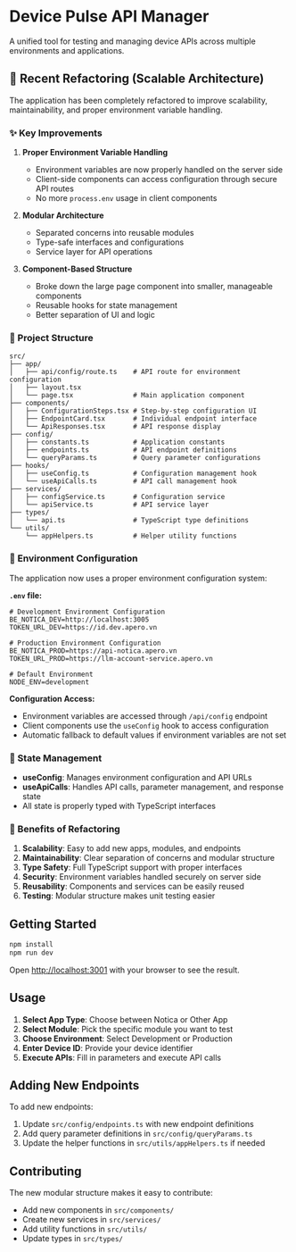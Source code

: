 # Device Pulse API Manager

A unified tool for testing and managing device APIs across multiple environments and applications.

## 🚀 Recent Refactoring (Scalable Architecture)

The application has been completely refactored to improve scalability, maintainability, and proper environment variable handling.

### ✨ Key Improvements

1. **Proper Environment Variable Handling**
   - Environment variables are now properly handled on the server side
   - Client-side components can access configuration through secure API routes
   - No more `process.env` usage in client components

2. **Modular Architecture**
   - Separated concerns into reusable modules
   - Type-safe interfaces and configurations
   - Service layer for API operations

3. **Component-Based Structure**
   - Broke down the large page component into smaller, manageable components
   - Reusable hooks for state management
   - Better separation of UI and logic

### 📁 Project Structure

```
src/
├── app/
│   ├── api/config/route.ts    # API route for environment configuration
│   ├── layout.tsx
│   └── page.tsx               # Main application component
├── components/
│   ├── ConfigurationSteps.tsx # Step-by-step configuration UI
│   ├── EndpointCard.tsx       # Individual endpoint interface
│   └── ApiResponses.tsx       # API response display
├── config/
│   ├── constants.ts           # Application constants
│   ├── endpoints.ts           # API endpoint definitions
│   └── queryParams.ts         # Query parameter configurations
├── hooks/
│   ├── useConfig.ts           # Configuration management hook
│   └── useApiCalls.ts         # API call management hook
├── services/
│   ├── configService.ts       # Configuration service
│   └── apiService.ts          # API service layer
├── types/
│   └── api.ts                 # TypeScript type definitions
└── utils/
    └── appHelpers.ts          # Helper utility functions
```

### 🔧 Environment Configuration

The application now uses a proper environment configuration system:

**`.env` file:**
```env
# Development Environment Configuration
BE_NOTICA_DEV=http://localhost:3005
TOKEN_URL_DEV=https://id.dev.apero.vn

# Production Environment Configuration
BE_NOTICA_PROD=https://api-notica.apero.vn
TOKEN_URL_PROD=https://llm-account-service.apero.vn

# Default Environment
NODE_ENV=development
```

**Configuration Access:**
- Environment variables are accessed through `/api/config` endpoint
- Client components use the `useConfig` hook to access configuration
- Automatic fallback to default values if environment variables are not set

### 🔄 State Management

- **useConfig**: Manages environment configuration and API URLs
- **useApiCalls**: Handles API calls, parameter management, and response state
- All state is properly typed with TypeScript interfaces

### 🧩 Benefits of Refactoring

1. **Scalability**: Easy to add new apps, modules, and endpoints
2. **Maintainability**: Clear separation of concerns and modular structure
3. **Type Safety**: Full TypeScript support with proper interfaces
4. **Security**: Environment variables handled securely on server side
5. **Reusability**: Components and services can be easily reused
6. **Testing**: Modular structure makes unit testing easier

## Getting Started

```bash
npm install
npm run dev
```

Open [http://localhost:3001](http://localhost:3001) with your browser to see the result.

## Usage

1. **Select App Type**: Choose between Notica or Other App
2. **Select Module**: Pick the specific module you want to test
3. **Choose Environment**: Select Development or Production
4. **Enter Device ID**: Provide your device identifier
5. **Execute APIs**: Fill in parameters and execute API calls

## Adding New Endpoints

To add new endpoints:

1. Update `src/config/endpoints.ts` with new endpoint definitions
2. Add query parameter definitions in `src/config/queryParams.ts`
3. Update the helper functions in `src/utils/appHelpers.ts` if needed

## Contributing

The new modular structure makes it easy to contribute:
- Add new components in `src/components/`
- Create new services in `src/services/`
- Add utility functions in `src/utils/`
- Update types in `src/types/`
